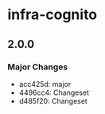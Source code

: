 # infra-cognito

## 2.0.0

### Major Changes

- acc425d: major
- 4496cc4: Changeset
- d485f20: Changeset
